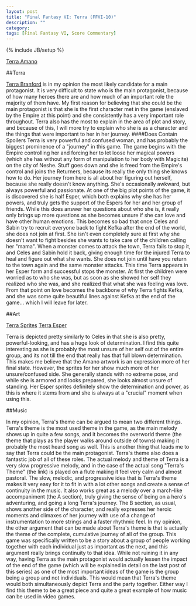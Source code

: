 ```yaml
---
layout: post
title: "Final Fantasy VI: Terra (FFVI-10)"
description: ""
category: 
tags: [Final Fantasy VI, Score Commentary]
---
```

{% include JB/setup %}

[Terra Amano](http://static1.wikia.nocookie.net/__cb20120725080343/finalfantasy/images/9/9b/Terra_IV.jpg)

##Terra

[Terra Branford](https://www.youtube.com/watch?v=a6t_uyg_pF8) is in my opinion the most likely candidate for a main protagonist. It is very difficult to state who is the main protagonist, because of how many heroes there are and how much of an important role the majority of them have. My first reason for believing that she could be the main protagonist is that she is the first character met in the game (enslaved by the Empire at this point) and she consistently has a very important role throughout. Terra also has the most to explain in the area of plot and story, and because of this, I will more try to explain who she is as a character and the things that were important to her in her journey.
####Does Contain Spoilers
Terra is very powerful and confused woman, and has probably the biggest prominence of a "journey" in this game. The game begins with the Empire controlling her and forcing her to let loose her magical powers (which she has without any form of manipulation to her body with Magicite) on the city of Neshe. Stuff goes down and she is freed from the Empire's control and joins the Returners, because its really the only thing she knows how to do. Her journey from here is all about her figuring out herself, because she really doesn't know anything. She's occasionally awkward, but always powerful and passionate. At one of the big plot points of the game, it is discovered she is half Esper, which both explains why she has her powers, and truly gets the support of the Espers for her and her group of friends. While this does answer her questions about who she is, it really only brings up more questions as she becomes unsure if she can love and have other human emotions. This becomes so bad that once Celes and Sabin try to recruit everyone back to fight Kefka after the end of the world, she does not join at first. She isn't even completely sure at first why she doesn't want to fight besides she wants to take care of the children calling her "mama". When a monster comes to attack the town, Terra fails to stop it, and Celes and Sabin hold it back, giving enough time for the injured Terra to heal and figure out what she wants. She does not join until have you return to the town again and the same monster attacks. This time Terra appears in her Esper form and successful stops the monster. At first the children were worried as to who she was, but as soon as she showed her self they realized who she was, and she realized that what she was feeling was love. From that point on love becomes the backbone of why Terra fights Kefka, and she was some quite beautiful lines against Kefka at the end of the game... which I will leave for later.

##Art

[Terra Sprites](http://static3.wikia.nocookie.net/__cb20121018213931/finalfantasy/images/0/0e/FF6TerraSprites.PNG)
[Terra Esper](http://static3.wikia.nocookie.net/__cb20121018060204/finalfantasy/images/e/e8/FF6EsperTerraSprites.PNG)

Terra is depicted pretty similarly to Celes in that she is also pretty, powerful-looking, and has a huge look of determination. I find this quite interesting as she is probably the most unsure of her self out of the entire group, and its not till the end that really has that full blown determination. This makes me believe that the Amano artwork is an expression more of her final state. However, the sprites for her show much more of her unsure/confused side. She generally stands with no extreme pose, and while she is armored and looks prepared, she looks almost unsure of standing. Her Esper sprites definitely show the determination and power, as this is where it stems from and she is always at a "crucial" moment when using this.

##Music

In my opinion, Terra's theme can be argued to mean two different things. Terra's theme is the most used theme in the game, as the main melody shows up in quite a few songs, and it becomes the overworld theme (the theme that plays as the player walks around outside of towns) making it probably the most heard song as well. This is another thing that leads me to say that Terra could be the main protagonist. Terra's theme also does a fantastic job of all of these roles. The actual melody and theme of Terra is a very slow progressive melody, and in the case of the actual song "Terra's Theme" (the link) is played on a flute making it feel very calm and almost pastoral. The slow, melodic, and progressive idea that is Terra's theme makes it very easy for it to fit in with a lot other songs and create a sense of continuity in the music. It also works great as a melody over a march-like accompaniment (the A section), truly giving the sense of being on a hero's adventuring, and going a long Terra's journey. The B section, as usual, shows another side of the character, and really expresses her heroic moments and climaxes of her journey with use of a change of instrumentation to more strings and a faster rhythmic feel. In my opinion, the other argument that can be made about Terra's theme is that is actually the theme of the complete, cumulative journey of all of the group. This game was specifically written to be a story about a group of people working together with each individual just as important as the next, and this argument really brings continuity to that idea. While not ruining it in any way, having Terra as the main protagonist would actually lessen the impact of the end of the game (which will be explained in detail on the last post of this series) as one of the most important ideas of the game is the group being a group and not individuals. This would mean that Terra's theme would both simultaneously depict Terra and the party together. Either way I find this theme to be a great piece and quite a great example of how music can be used in video games.
